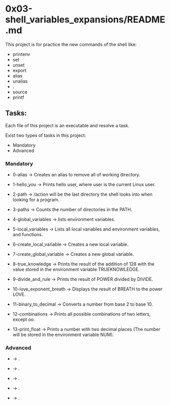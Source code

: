 # 0x03-shell\_variables_expansions/README.md
This project is for practice the new commands of the shell like:

- printenv
- set
- unset
- export
- alias
- unalias
- .
- source
- printf

## Tasks:

Each file of this project is an executable and resolve a task.

Exist two types of tasks in this project:

- Mandatory
- Advanced

### Mandatory

- 0-alias &rarr; Creates an alias to remove all of working directory.

- 1-hello_you &rarr; Prints hello user, where user is the current Linux user.

- 2-path &rarr; /action will be the last directory the shell looks into when looking for a program.

- 3-paths &rarr; Counts the number of directories in the PATH.

- 4-global_variables &rarr; lists environment variables.

- 5-local_variables &rarr; Lists all local variables and environment variables, and functions.

- 6-create\_local_variable &rarr; Creates a new local variable.

- 7-create\_global_variable &rarr; Creates a new global variable.

- 8-true_knowledge &rarr; Prints the result of the addition of 128 with the value stored in the environment variable TRUEKNOWLEDGE.

- 9-divide\_and_rule &rarr; Prints the result of POWER divided by DIVIDE.

- 10-love\_exponent_breath &rarr; Displays the result of BREATH to the power LOVE.

- 11-binary\_to_decimal &rarr; Converts a number from base 2 to base 10.

- 12-combinations &rarr; Prints all possible combinations of two letters, except oo.

- 13-print_float &rarr; Prints a number with two decimal places (The number will be stored in the environment variable NUM).

### Advanced

-  &rarr; .

-  &rarr; .

-  &rarr; .

-  &rarr; .

-  &rarr; .
